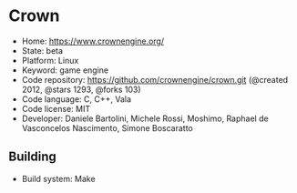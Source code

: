 # Crown

- Home: https://www.crownengine.org/
- State: beta
- Platform: Linux
- Keyword: game engine
- Code repository: https://github.com/crownengine/crown.git (@created 2012, @stars 1293, @forks 103)
- Code language: C, C++, Vala
- Code license: MIT
- Developer: Daniele Bartolini, Michele Rossi, Moshimo, Raphael de Vasconcelos Nascimento, Simone Boscaratto

## Building

- Build system: Make
